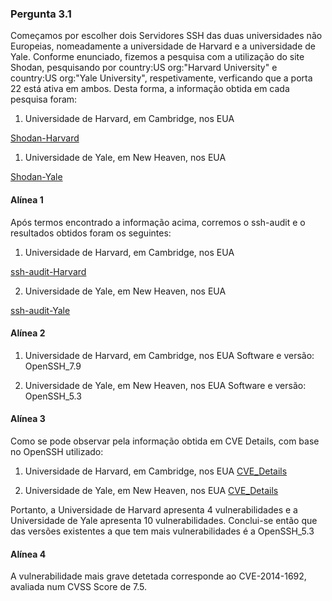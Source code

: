 ### Pergunta 3.1

Começamos por escolher dois Servidores SSH das duas universidades não Europeias, nomeadamente a universidade de Harvard e a 
universidade de Yale. Conforme enunciado, fizemos a pesquisa com a utilização do site Shodan, pesquisando por 
country:US org:"Harvard University" e country:US org:"Yale University", respetivamente, verficando que a porta 22 está ativa em ambos.
Desta forma, a informação obtida em cada pesquisa foram:

1. Universidade de Harvard, em Cambridge, nos EUA

[Shodan-Harvard](https://github.com/uminho-miei-engseg-19-20/Grupo3/tree/master/TP2/P3/UniversidadeHarvard-Shodan.pdf)


1. Universidade de Yale, em New Heaven, nos EUA

[Shodan-Yale](https://github.com/uminho-miei-engseg-19-20/Grupo3/tree/master/TP2/P3/UniversidadeYale-Shodan.pdf)

#### Alínea 1

Após termos encontrado a informação acima, corremos o ssh-audit e o resultados obtidos foram os seguintes:

1. Universidade de Harvard, em Cambridge, nos EUA

[ssh-audit-Harvard](https://github.com/uminho-miei-engseg-19-20/Grupo3/tree/master/TP2/P3/ssh-audit-UniversidadeHarvard.txt)


2. Universidade de Yale, em New Heaven, nos EUA

[ssh-audit-Yale](https://github.com/uminho-miei-engseg-19-20/Grupo3/tree/master/TP2/P3/ssh-audit-UniversidadeYale.txt)

#### Alínea 2

1. Universidade de Harvard, em Cambridge, nos EUA
   Software e versão: OpenSSH_7.9
   
2. Universidade de Yale, em New Heaven, nos EUA
   Software e versão: OpenSSH_5.3

#### Alínea 3
Como se pode observar pela informação obtida em CVE Details, com base no OpenSSH utilizado:
1. Universidade de Harvard, em Cambridge, nos EUA
[CVE_Details](https://www.cvedetails.com/vulnerability-list/vendor_id-97/product_id-585/version_id-274092/)

2. Universidade de Yale, em New Heaven, nos EUA
[CVE_Details](https://www.cvedetails.com/vulnerability-list/vendor_id-97/product_id-585/version_id-121223/Openbsd-Openssh-5.3.html)

Portanto, a Universidade de Harvard apresenta 4 vulnerabilidades e a Universidade de Yale apresenta 10 vulnerabilidades.
Conclui-se então que das versões existentes a que tem mais vulnerabilidades é a OpenSSH_5.3

#### Alínea 4
A vulnerabilidade mais grave detetada corresponde ao CVE-2014-1692, avaliada num CVSS Score de 7.5.


